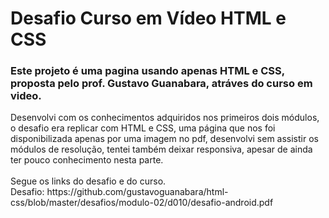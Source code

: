 <h1>Desafio Curso em Vídeo HTML e CSS</h1>
 <h3>Este projeto é uma pagina usando apenas HTML  e CSS, proposta pelo prof. Gustavo Guanabara, atráves do curso em video.</h3>
 Desenvolvi com os conhecimentos adquiridos nos primeiros dois módulos, o desafio era replicar com HTML e CSS, uma página que nos foi 
 disponibilizada apenas por uma imagem no pdf, desenvolvi sem assistir os módulos de resolução, tentei também deixar responsiva, apesar de 
 ainda ter pouco conhecimento nesta parte.
 <br>
 <br>
 Segue os links do desafio e do curso.<br
 Curso: https://www.youtube.com/playlist?list=PLHz_AreHm4dkZ9-atkcmcBaMZdmLHft8n<br>
 Desafio: https://github.com/gustavoguanabara/html-css/blob/master/desafios/modulo-02/d010/desafio-android.pdf
 
